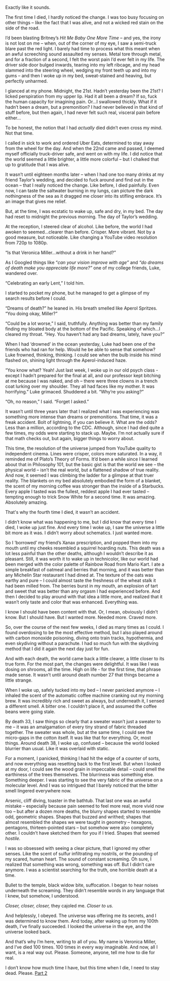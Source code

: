 Exactly like it sounds.

The first time I died, I hardly noticed the change. I was too busy focusing on other things – like the fact that I was alive, and not a wicked red stain on the side of the road.

I’d been blasting Britney’s *Hit Me Baby One More Time* – and yes, the irony is not lost on me – when, out of the corner of my eye, I saw a semi-truck blare past the red light. I barely had time to process what this meant when an awful screeching sound assaulted my senses. Metal tore through metal, and for a fraction of a second, I felt the worst pain I’d ever felt in my life. The driver side door bulged inwards, tearing into my left ribcage, and my head slammed into the steering wheel, wedging my front teeth up and into my gums – and then I woke up in my bed, sweat-stained and heaving, but perfectly unharmed.

I glanced at my phone. Midnight, the 21st. Hadn’t yesterday been the 21st? I licked perspiration from my upper lip. Had it all been a dream? If so, fuck the human capacity for imagining pain. Or…I swallowed thickly. What if it hadn’t been a dream, but a premonition? I had never believed in that kind of stuff before, but then again, I had never felt such real, visceral pain before either…

To be honest, the notion that I had *actually* died didn’t even cross my mind. Not that time.

I called in sick to work and ordered Uber Eats, determined to stay away from the wheel for the day. And when the 22nd came and passed, I deemed myself officially truck-driver safe, and went on with my life. I did notice that the world seemed a little brighter, a little more colorful – but I chalked that up to gratitude that I was alive.

It wasn’t until eighteen months later – when I had one too many drinks at my friend Taylor’s wedding, and decided to fuck around and find out in the ocean – that I really noticed the change. Like before, I died painfully. Even now, I can taste the saltwater burning in my lungs, can picture the dark nothingness of the sea as it dragged me closer into its stifling embrace. It’s an image that gives me relief.

But, at the time, I was ecstatic to wake up, safe and dry, in my bed. The day had reset to midnight the previous morning. The day of Taylor’s wedding.

At the reception, I steered clear of alcohol. Like before, the world I had awoken to seemed…clearer than before. Crisper. More vibrant. Not by a good measure, but noticeable. Like changing a YouTube video resolution from 720p to 1080p.

“Is that Veronica Miller…without a drink in her hand?”

As I Googled things like “*can your vision improve with age”* and *“do dreams of death make you appreciate life more?”* one of my college friends, Luke, wandered over.

“Celebrating an early Lent,” I told him.

I started to pocket my phone, but he managed to get a glimpse of my search results before I could.

“Dreams of death?” he leaned in. His breath smelled like Aperol Spritzes. “You doing okay, Miller?”

“Could be a lot worse,” I said, truthfully. Anything was better than my family finding my bloated body at the bottom of the Pacific. Speaking of which…I cleared my throat. “Hey. You haven’t had any bad dreams, lately, have you?”

When I had ‘drowned’ in the ocean yesterday, Luke had been one of the friends who had ran for help. Would he be able to sense that somehow? Luke frowned, thinking, thinking. I could see when the bulb inside his mind flashed on, shining light through the Aperol-induced haze.

“You know what? Yeah! Just last week, I woke up in our old psych class - except I hadn’t prepared for the final at all, and our professor kept bitching at me because I was naked, and oh – there were three clowns in a trench coat lurking over my shoulder. They all had faces like my mother. It was horrifying.” Luke grimaced. Shuddered a bit. “Why’re you asking?”

“Oh, no reason,” I said. “Forget I asked.”

It wasn’t until three years later that I realized what I was experiencing was something more intense than dreams or premonitions. That time, it was a freak accident. Bolt of lightning, if you can believe it. What are the odds? Less than a million, according to the CDC. Although, since I had died quite a few times, my odds were starting to stack up. Maybe. I’m not actually sure if that math checks out, but again, bigger things to worry about.

This time, the resolution of the universe jumped from YouTube quality to independent cinema. Lines were crisper, colors more saturated. In a way, it reminded me of Plato’s Theory of Forms. It’d been a while since I learned about that in Philosophy 101, but the basic gist is that the world we see – the physical world – isn’t the real world, but a flattened shadow of true reality. And now, it seemed I was climbing the ladder for a glimpse at that truer reality. The blankets on my bed absolutely embodied the form of a blanket, the scent of my morning coffee was stronger than the inside of a Starbucks. Every apple I tasted was the fullest, reddest apple I had ever tasted – tempting enough to trick Snow White for a second time. It was amazing. Absolutely amazing.

That's why the fourth time I died, it wasn’t an accident.

I didn’t know what was happening to me, but I did know that every time I died, I woke up just fine. And every time I woke up, I saw the universe a little bit more as it was. I didn’t worry about schematics. I just wanted more.

So I ‘borrowed’ my friend’s Xanax prescription, and popped them into my mouth until my cheeks resembled a squirrel hoarding nuts. This death was a lot less painful than the other deaths, although I wouldn’t describe it as pleasant. Still, it was worth it to wake up in technicolor, like our world had been merged with the color palette of Rainbow Road from Mario Kart. I ate a simple breakfast of oatmeal and berries that morning, and it was better than any Michelin Star restaurant I had dined at. The texture of the oats was earthy and pure – I could almost taste the freshness of the wheat stalk it had been milled from. The berries burst in my mouth, an explosion of tart and sweet that was better than any orgasm I had experienced before. And then I decided to play around with that idea a little more, and realized that it wasn’t only taste and color that was enhanced. Everything was.

I know I should have been content with that. Or, I mean, obviously I didn’t know. But I should have. But I wanted more. Needed more. Craved more.

So, over the course of the next few weeks, I died as many times as I could. I found overdosing to be the most effective method, but I also played around with carbon monoxide poisoning, diving onto train tracks, hypothermia, and even skydiving without a parachute. I had so much fun with the skydiving method that I did it again the next day just for fun.

And with each death, the world came back a little clearer, a little closer to its true form. For the most part, the changes were delightful. It was like I was dosing on shrooms, all the time. High on life - for the first time, that phrase made sense. It wasn’t until around death number 27 that things became a little strange.

When I woke up, safely tucked into my bed – I never panicked anymore – I inhaled the scent of the automatic coffee machine cranking out my morning brew. It was incredibly rich and sweet as always, but underneath it, I sensed a different smell. A bitter one. I couldn’t place it, and assumed the coffee beans were going stale.

By death 33, I saw things so clearly that a sweater wasn’t just a sweater to me – it was an amalgamation of every tiny strand of fabric threaded together. The sweater was whole, but at the same time, I could see the micro-gaps in the cotton itself. It was like that for everything. Or, most things. Around death 38, I woke up, confused – because the world looked blurrier than usual. Like it was overlaid with static.

For a moment, I panicked, thinking I had hit the edge of a counter of sorts, and now everything was resetting back to the first level. But when I looked at my door, I could see the wood grain in impeccable detail – could smell the earthiness of the trees themselves. The blurriness was something else. Something deeper. I was starting to see the very fabric of the universe on a molecular level. And I was so intrigued that I barely noticed that the bitter smell lingered everywhere now.

Arsenic, cliff diving, toaster in the bathtub. That last one was an awful mistake – especially because pain seemed to feel more real, more vivid now too – but after a dozen more deaths, the blurry shapes started to resemble odd, geometric shapes. Shapes that buzzed and writhed; shapes that almost resembled the shapes we were taught in geometry – hexagons, pentagons, thirteen-pointed stars – but somehow were also completely other. I couldn’t have sketched them for you if I tried. Shapes that seemed *hostile.*

I was so obsessed with seeing a clear picture, that I ignored my other senses. Like the scent of sulfur infiltrating my nostrils, or the pounding of my scared, human heart. The sound of constant screaming. Oh sure, I realized that something was wrong, something was off. But I didn’t care anymore. I was a scientist searching for the truth, one horrible death at a time.

Bullet to the temple, black widow bite, suffocation. I began to hear noises underneath the screaming. They didn’t resemble words in any language that I knew, but somehow, I understood.

*Closer, closer, closer,* they cajoled me. *Closer to us.*

And helplessly, I obeyed. The universe was offering me its secrets, and I was determined to know them. And today, after waking up from my 100th death, I’ve finally succeeded. I looked the universe in the eye, and the universe looked back.

And that’s why I’m here, writing to all of you. My name is Veronica Miller, and I’ve died 100 times. 100 times in every way imaginable. And now, all I want, is a real way out. Please. Someone, anyone, tell me how to die for real.

I don’t know how much time I have, but this time when I die, I need to stay dead. Please. [Part 2](https://www.reddit.com/r/nosleep/comments/zel3vm/every_time_i_die_the_world_comes_back_a_little/)